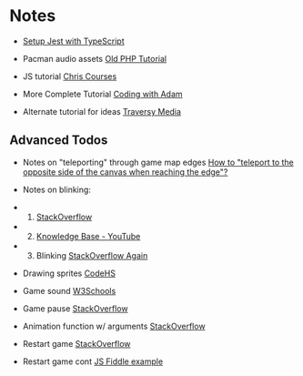 # Notes

- [Setup Jest with TypeScript](https://itnext.io/testing-with-jest-in-typescript-cc1cd0095421)

- Pacman audio assets [Old PHP Tutorial](https://www.sourcecodester.com/javascript/15146/classic-pacman-game-using-javascript-free-source-code.html)

- JS tutorial [Chris Courses](https://www.youtube.com/watch?v=5IMXpp3rohQ&ab_channel=ChrisCourses)
- More Complete Tutorial [Coding with Adam](https://www.youtube.com/watch?v=Tk48dQCdQ3E)
- Alternate tutorial for ideas [Traversy Media](https://www.youtube.com/watch?v=YBtzzVwrTeE&ab_channel=TraversyMedia)

## Advanced Todos

- Notes on "teleporting" through game map edges [How to "teleport to the opposite side of the canvas when reaching the edge"?](https://forum.processing.org/two/discussion/19329/#Comment_80234)

- Notes on blinking:
- 1. [StackOverflow](https://stackoverflow.com/a/19130017)
- 2. [Knowledge Base - YouTube](https://www.youtube.com/watch?v=8JXA1_UmupI)
- 3. Blinking [StackOverflow Again](https://stackoverflow.com/a/32640706)

- Drawing sprites [CodeHS](https://codehs.com/tutorial/andy/Programming_Sprites_in_JavaScript)

- Game sound [W3Schools](https://www.w3schools.com/graphics/game_sound.asp)

- Game pause [StackOverflow](https://stackoverflow.com/a/43814511)

- Animation function w/ arguments [StackOverflow](https://stackoverflow.com/a/59192231)

- Restart game [StackOverflow](https://stackoverflow.com/a/36869864)
- Restart game cont [JS Fiddle example](https://jsfiddle.net/11wrorox/)
